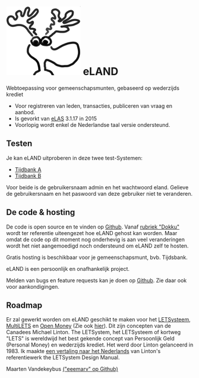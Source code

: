 # ![eLAND](img/eland-w200.png) eLAND

Webtoepassing voor gemeenschapsmunten, gebaseerd op wederzijds krediet

* Voor registreren van leden, transacties, publiceren van vraag en aanbod.
* Is gevorkt van [eLAS](http://www.elasproject.org) 3.1.17 in 2015
* Voorlopig wordt enkel de Nederlandse taal versie ondersteund.

## Testen

Je kan eLAND uitproberen in deze twee test-Systemen:

* [Tijdbank A](http://a.letsa.net)
* [Tijdbank B](http://b.letsa.net)

Voor beide is de gebruikersnaam admin en het wachtwoord eland.
Gelieve de gebruikersnaam en het paswoord van deze gebruiker niet te veranderen.

## De code & hosting

De code is open source en te vinden op [Github](https://github.com/eeemarv/eland).
Vanaf [rubriek "Dokku"](dokku.md) wordt ter referentie uiteengezet hoe eLAND gehost kan worden. Maar omdat de code op dit moment nog onderhevig is aan veel veranderingen wordt het niet aangemoedigd noch ondersteund om eLAND zelf te hosten.

Gratis hosting is beschikbaar voor je gemeenschapsmunt, bvb. Tijdsbank.

eLAND is een persoonlijk en onafhankelijk project.

Melden van bugs en feature requests kan je doen op [Github](https://github.com/eeemarv/eland/issues). Zie daar ook voor aankondigingen.

## Roadmap

Er zal gewerkt worden om eLAND geschikt te maken voor het [LETSysteem](https://manual.letsa.net/nl/1.3.html), [MultiLETS](http://manual.letsa.net/nl/2.2.html) en [Open Money](http://openmoney.editme.com/) (Zie ook [hier](https://openmoney.org/)). Dit zijn concepten van de Canadees Michael Linton.
The LETSystem, het LETSysteem of kortweg "LETS" is wereldwijd het best gekende concept van Persoonlijk Geld (Personal Money) en wederzijds krediet. Het werd door Linton gelanceerd in 1983. Ik maakte [een vertaling naar het Nederlands](https://manual.letsa.net/nl) van Linton's referentiewerk the LETSystem Design Manual.

Maarten Vandekeybus [("eeemarv" op Github)](https://github.com/eeemarv)
